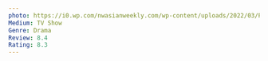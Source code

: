 ```yaml
---
photo: https://i0.wp.com/nwasianweekly.com/wp-content/uploads/2022/03/Pachinko_poster.jpg?resize=564%2C800
Medium: TV Show
Genre: Drama
Review: 8.4
Rating: 8.3
---
```

